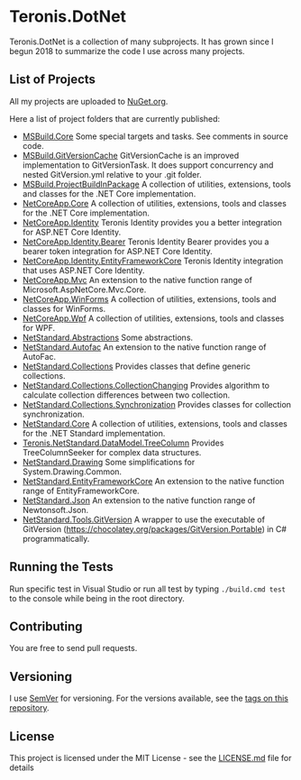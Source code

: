 # Teronis.DotNet

Teronis.DotNet is a collection of many subprojects. It has grown since I begun 2018 to summarize the code I use across many projects.

## List of Projects

All my projects are uploaded to [NuGet.org](https://www.nuget.org/packages?q=Teroneko+Teronis).

Here a list of project folders that are currently published:
- [MSBuild.Core](https://github.com/teroneko/Teronis.DotNet/tree/develop/src/MSBuild/Core/Core) Some special targets and tasks. See comments in source
code.
- [MSBuild.GitVersionCache](https://github.com/teroneko/Teronis.DotNet/tree/develop/src/MSBuild/Packaging/GitVersionCache/GitVersionCache)
GitVersionCache is an improved implementation to GitVersionTask. It does support concurrency and 
nested GitVersion.yml relative to your .git folder.
- [MSBuild.ProjectBuildInPackage](https://github.com/teroneko/Teronis.DotNet/tree/develop/src/MSBuild/Packaging/ProjectBuildInPackage)
A collection of utilities, extensions, tools and classes for the .NET Core implementation.
- [NetCoreApp.Core](https://github.com/teroneko/Teronis.DotNet/tree/develop/src/NetCoreApp/Core/Core) A collection of utilities, extensions, tools and
classes for the .NET Core implementation.
- [NetCoreApp.Identity](https://github.com/teroneko/Teronis.DotNet/tree/develop/src/NetCoreApp/Identity/Identity) Teronis Identity provides you a
better integration for ASP.NET Core Identity.
- [NetCoreApp.Identity.Bearer](https://github.com/teroneko/Teronis.DotNet/tree/develop/src/NetCoreApp/Identity/Bearer) Teronis Identity Bearer
provides you a bearer token integration for ASP.NET Core Identity.
- [NetCoreApp.Identity.EntityFrameworkCore](https://github.com/teroneko/Teronis.DotNet/tree/develop/src/NetCoreApp/Identity/EntityFrameworkCore) Teronis
Identity integration that uses ASP.NET Core Identity.
- [NetCoreApp.Mvc](https://github.com/teroneko/Teronis.DotNet/tree/develop/src/NetCoreApp/Mvc/Mvc) An extension to the native function range of
Microsoft.AspNetCore.Mvc.Core.
- [NetCoreApp.WinForms](https://github.com/teroneko/Teronis.DotNet/tree/develop/src/NetCoreApp/WinForms/WinForms) A collection of utilities, extensions,
tools and classes for WinForms.
- [NetCoreApp.Wpf](https://github.com/teroneko/Teronis.DotNet/tree/develop/src/NetCoreApp/Wpf/Wpf) A collection of utilities, extensions, tools and
classes for WPF.
- [NetStandard.Abstractions](https://github.com/teroneko/Teronis.DotNet/tree/develop/src/NetStandard/Abstractions/Abstractions) Some abstractions.
- [NetStandard.Autofac](https://github.com/teroneko/Teronis.DotNet/tree/develop/src/NetStandard/Autofac/Autofac) An extension to the native function
range of AutoFac.
- [NetStandard.Collections](https://github.com/teroneko/Teronis.DotNet/tree/develop/src/NetStandard/Collections/Collections) Provides classes that define
generic collections.
- [NetStandard.Collections.CollectionChanging](https://github.com/teroneko/Teronis.DotNet/tree/develop/src/NetStandard/Collections/CollectionChanging)
Provides algorithm to calculate collection differences between two collection.
- [NetStandard.Collections.Synchronization](https://github.com/teroneko/Teronis.DotNet/tree/develop/src/NetStandard/Collections/Synchronization) Provides
classes for collection synchronization.
- [NetStandard.Core](https://github.com/teroneko/Teronis.DotNet/tree/develop/src/NetStandard/Core/Core) A collection of utilities, extensions, tools and
classes for the .NET Standard implementation.
- [Teronis.NetStandard.DataModel.TreeColumn](https://github.com/teroneko/Teronis.DotNet/tree/develop/src/NetStandard/DataModel/TreeColumn) Provides
TreeColumnSeeker for complex data structures.
- [NetStandard.Drawing](https://github.com/teroneko/Teronis.DotNet/tree/develop/src/NetStandard/Drawing/Drawing) Some simplifications for
System.Drawing.Common.
- [NetStandard.EntityFrameworkCore](https://github.com/teroneko/Teronis.DotNet/tree/develop/src/NetStandard/EntityFrameworkCore/EntityFrameworkCore)
An extension to the native function range of EntityFrameworkCore.
- [NetStandard.Json](https://github.com/teroneko/Teronis.DotNet/tree/develop/src/NetStandard/Json/Json) An extension to the native function range of
Newtonsoft.Json.
- [NetStandard.Tools.GitVersion](https://github.com/teroneko/Teronis.DotNet/tree/develop/src/NetStandard/Tools/GitVersion/GitVersion) A wrapper to use the
executable of GitVersion (https://chocolatey.org/packages/GitVersion.Portable) in C# programmatically.

## Running the Tests

Run specific test in Visual Studio or run all test by typing `./build.cmd test` to the console while being in the root directory.

## Contributing

You are free to send pull requests.

## Versioning

I use [SemVer](http://semver.org/) for versioning. For the versions available, see the [tags on this repository](https://github.com/teroneko/Teronis.DotNet/tags).

## License

This project is licensed under the MIT License - see the [LICENSE.md](LICENSE.md) file for details